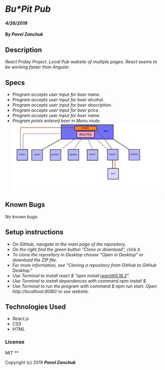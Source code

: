 # _Bu*Pit Pub_

#### _4/26/2019_

#### By _**Pavel Zanchuk**_

## Description
_React Friday Project. Local Pub website of multiple pages. React seems to be working faster than Angular._

## Specs
* _Program accepts user input for beer name._
* _Program accepts user input for beer alcohol._
* _Program accepts user input for beer description._
* _Program accepts user input for beer price._
* _Program accepts user input for beer name._
* _Program prints entered beer in Menu route._
![Routes](./src/assets/images/routes.png?raw=true)

## Known Bugs

_No known bugs._

## Setup instructions
* _On GitHub, navigate to the main page of the repository._
* _On the right find the green button "Clone or download", click it._
* _To clone the repository in Desktop choose "Open in Desktop" or download the ZIP file._
* _For more information, see "Cloning a repository from GitHub to GitHub Desktop."_
* _Use Terminal to install react $ "apm install react@0.16.2"._
* _Use Terminal to install dependences with command npm install $._
* _Use Terminal to run the program with command $ npm run start. Open http://localhost:8080/ to see website._

## Technologies Used

* _React.js_
* _CSS_
* _HTML_


### License
MIT
**

Copyright (c) 2019 **_Pavel Zanchuk_**
